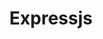---
layout: posts_by_category
categories: expressjs
title: Expressjs
permalink: /category/expressjs
---
